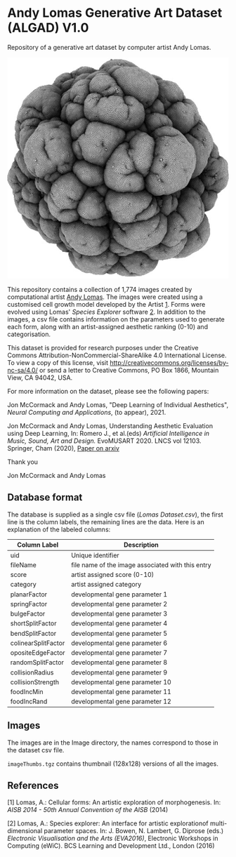 # Andy Lomas Generative Art Dataset (ALGAD) V1.0

Repository of a generative art dataset by computer artist Andy Lomas.

![Lomas Image](./Images/LomasImage.jpg)

This repository contains a collection of 1,774 images created by computational artist [Andy Lomas](http://www.andylomas.com/).
The images were created using a customised cell growth model developed by the Artist [1](#references).
Forms were evolved using Lomas' *Species Explorer* software [2](#references).
In addition to the images, a csv file contains information on the parameters used to generate each form, along with an artist-assigned aesthetic ranking (0-10) and categorisation.

This dataset is provided for research purposes under the Creative Commons Attribution-NonCommercial-ShareAlike 4.0 International License. To view a copy of this license, visit http://creativecommons.org/licenses/by-nc-sa/4.0/ or send a letter to Creative Commons, PO Box 1866, Mountain View, CA 94042, USA.

For more information on the dataset, please see the following papers:

Jon McCormack and Andy Lomas, "Deep Learning of Individual Aesthetics", *Neural Computing and Applications*, (to appear), 2021.

Jon McCormack and Andy Lomas, Understanding Aesthetic Evaluation using Deep Learning, In: Romero J., et al.(eds) *Artificial Intelligence in Music, Sound, Art and Design.* EvoMUSART 2020. LNCS vol 12103. Springer, Cham (2020), [Paper on arxiv](https://arxiv.org/abs/2004.06874)

Thank you

Jon McCormack and Andy Lomas

## Database format
The database is supplied as a single csv file (*Lomas Dataset.csv*), the first line is the column labels, the remaining lines are the data. Here is an explanation of the labeled columns:

Column Label | Description 
------------ | -------------
uid | Unique identifier
fileName | file name of the image associated with this entry
score | artist assigned score (0-10)
category | artist assigned category
planarFactor | developmental gene parameter 1
springFactor | developmental gene parameter 2
bulgeFactor | developmental gene parameter 3
shortSplitFactor | developmental gene parameter 4
bendSplitFactor | developmental gene parameter 5
colinearSplitFactor | developmental gene parameter 6
opositeEdgeFactor | developmental gene parameter 7
randomSplitFactor | developmental gene parameter 8
collisionRadius | developmental gene parameter 9
collisionStrength | developmental gene parameter 10
foodIncMin | developmental gene parameter 11
foodIncRand | developmental gene parameter 12

## Images
The images are in the Image directory, the names correspond to those in the dataset csv file.

`imageThumbs.tgz` contains thumbnail (128x128) versions of all the images.

## References
[1] Lomas, A.: Cellular forms: An artistic exploration of morphogenesis. In: *AISB 2014 - 50th Annual Convention of the AISB* (2014)

[2] Lomas, A.: Species explorer: An interface for artistic explorationof multi-dimensional parameter spaces.   In: J. Bowen, N. Lambert, G. Diprose (eds.) *Electronic Visualisation and the Arts (EVA2016)*, Electronic Workshops in Computing (eWiC). BCS Learning and Development Ltd., London (2016)

